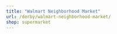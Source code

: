 ```yaml
---
title: "Walmart Neighborhood Market"
url: /derby/walmart-neighborhood-market/
shop: supermarket
---
```

